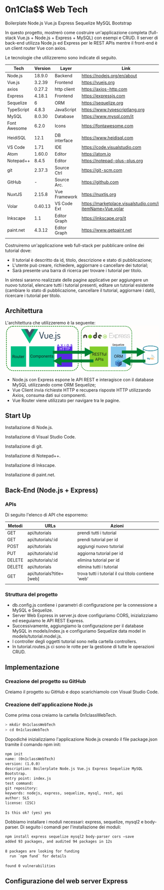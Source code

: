 # 0n1Cla$$ Web Tech

Boilerplate Node.js Vue.js Express Sequelize MySQL Bootstrap

In questo progetto, mostrerò come costruire un'applicazione completa (full-stack Vue.js + Node.js + Express + MySQL) con esempi e CRUD.
Il server di back-end utilizza Node.js ed Express per le REST APIs mentre il front-end è un client router Vue con axios.

Le tecnologie che utilizzeremo sono indicate di seguito.

| Tech        | Version     | Layer       | Link        |
| ----------- | ----------- | ----------- | ----------- |
|Node.js      |18.9.0       |Backend      |<https://nodejs.org/en/about>|
|Vue.js       |3.2.39       |Frontend     |<https://vuejs.org>|
|axios        |0.27.2       |http client  |<https://axios-http.com>|
|Express      |4.18.1       |Frontend     |<https://expressjs.com>|
|Sequelize    |6            |ORM          |<https://sequelize.org>|
|TypeScript   |4.8.3        |JavaScript   |<https://www.typescriptlang.org>|
|MySQL        |8.0.30       |Database     |<https://www.mysql.com/it>||
|Font Awesome |6.2.0        |Icons        |<https://fontawesome.com>|
|HeidiSQL     |12.1         |DB interface |<https://www.heidisql.com>|
|VS Code      |1.71         |IDE          |<https://code.visualstudio.com>|
|Atom         |1.60.0       |Editor       |<https://atom.io>|
|Notepad++    |8.4.5        |Editor       |<https://notepad-plus-plus.org>|
|git          |2.37.3       |Source Ctrl  |<https://git-scm.com>|
|GitHub       |-            |Source Arc.  |<https://github.com>|
|NuxtJS       |2.15.8       |Vue Framework|<https://nuxtjs.org>|
|Volar        |0.40.13      |VS Code Ext  |<https://marketplace.visualstudio.com/items?itemName=Vue.volar>|
|Inkscape     |1.1          |Editor Graph |<https://inkscape.org/it>|
|paint.net    |4.3.12       |Editor Graph |<https://www.getpaint.net>|
|             |             |             |             |

Costruiremo un'applicazione web full-stack per pubblicare online dei tutorial dove:

- Il tutorial è descritto da id, titolo, descrizione e stato di pubblicazione;
- L'utente può creare, richiedere, aggiornare o cancellare dei tutorial;
- Sarà presente una barra di ricerca per trovare i tutorial per titolo.

In sintesi saranno realizzate delle pagine applicative per aggiungere un nuovo tutorial, elencare tutti i tutorial presenti, editare un tutorial esistente (cambiare lo stato di pubblicazione, cancellare il tutorial, aggiornare i dati), ricercare i tutorial per titolo.

## Architettura

L'architettura che utilizzeremo è la seguente:
![Architettura del sistema](./docs/images/architettura_01.png)

- Node.js con Express espone le API REST e interagisce con il database MySQL utilizzando come ORM Sequelize;
- Vue Client invia richieste HTTP e recupera risposte HTTP utilizzando Axios, consuma dati sui componenti.
- Vue Router viene utilizzato per navigare tra le pagine.

## Start Up

Installazione di Node.js.

Installazione di Visual Studio Code.

Installazione di git.

Installazione di Notepad++.

Installazione di Inkscape.

Installazione di paint.net.

## Back-End (Node.js + Express)

### APIs

Di seguito l'elenco di API che esporremo:

| Metodi      | URLs                     | Azioni                   |
| ----------- | -----------              | ---------                |
|GET          |api/tutorials             |prendi tutti i tutorial   |
|GET          |api/tutorials/:id         |prendi tutorial per id    |
|POST         |api/tutorials             |aggiungi nuovo tutorial   |
|PUT          |api/tutorials/:id         |aggiorna tutorial per id  |
|DELETE       |api/tutorials/:id         |elimina tutorial per id   |
|DELETE       |api/tutorials             |elimina tutti i tutorial  |
|GET          |api/tutorials?title=[web] |trova tutti i tutorial il cui titolo contiene 'web'|
|             |                          |                          |

### Struttura del progetto

- db.config.js contiene i parametri di configurazione per la connessione a MySQL e Sequelize.
- Server Web Express in server.js dove configuriamo CORS, inizializziamo ed eseguiamo le API REST Express.
- Successivamente, aggiungiamo la configurazione per il database MySQL in models/index.js e configuriamo Sequelize data model in models/tutorial.model.js.
- I controller degli oggetti tutorial sono nella cartella controllers.
- In tutorial.routes.js ci sono le rotte per la gestione di tutte le operazioni CRUD.

## Implementazione

### Creazione del progetto su GitHub

Creiamo il progetto su GitHub e dopo scarichiamolo con Visual Studio Code.

### Creazione dell'applicazione Node.js

Come prima cosa creiamo la cartella 0n1classWebTech.

``` bash
> mkdir 0n1classWebTech
> cd 0n1classWebTech
```

Dopodiché inizializziamo l'applicazione Node.js creando il file package.json tramite il comando npm init:

``` text
npm init
name: (0n1classWebTech) 
version: (1.0.0) 
description: Boilerplate Node.js Vue.js Express Sequelize MySQL Bootstrap.
entry point: index.js
test command: 
git repository: 
keywords: nodejs, express, sequelize, mysql, rest, api
author: SLS
license: (ISC)

Is this ok? (yes) yes
```

Dobbiamo installare i moduli necessari: express, sequelize, mysql2 e body-parser. Di seguito i comandi per l'installazione dei moduli:

``` text
npm install express sequelize mysql2 body-parser cors –save
added 93 packages, and audited 94 packages in 12s

8 packages are looking for funding
  run `npm fund` for details

found 0 vulnerabilities
```

## Configurazione del web server Express
